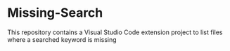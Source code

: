 # Missing-Search
This repository contains a Visual Studio Code extension project to list files where a searched keyword is missing

